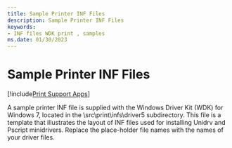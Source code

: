 ```yaml
---
title: Sample Printer INF Files
description: Sample Printer INF Files
keywords:
- INF files WDK print , samples
ms.date: 01/30/2023
---
```


# Sample Printer INF Files

[!include[Print Support Apps](../includes/print-support-apps.md)]

A sample printer INF file is supplied with the Windows Driver Kit (WDK) for Windows 7, located in the \\src\\print\\infs\\driver5 subdirectory. This file is a template that illustrates the layout of INF files used for installing Unidrv and Pscript minidrivers. Replace the place-holder file names with the names of your driver files.
